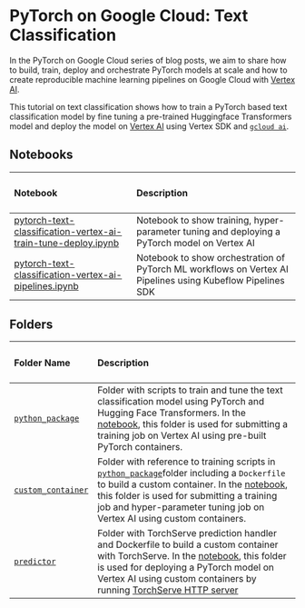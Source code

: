 # PyTorch on Google Cloud: Text Classification

In the PyTorch on Google Cloud series of blog posts, we aim to share how to build, train, deploy and orchestrate PyTorch models at scale and how to create reproducible machine learning pipelines on Google Cloud with [Vertex AI](https://cloud.google.com/vertex-ai).

This tutorial on text classification shows how to train a PyTorch based text classification model by fine tuning a pre-trained Huggingface Transformers model and deploy the model on [Vertex AI](https://cloud.google.com/vertex-ai/docs/start/client-libraries#python) using Vertex SDK and [`gcloud ai`](https://cloud.google.com/sdk/gcloud/reference/beta/ai).

## Notebooks

| <h4>Notebook</h4> | <h4>Description</h4>                       |
| :-------- | :------- |
| [pytorch-text-classification-vertex-ai-train-tune-deploy.ipynb](./pytorch-text-classification-vertex-ai-train-tune-deploy.ipynb) | Notebook to show training, hyper-parameter tuning and deploying a PyTorch model on Vertex AI |
| [pytorch-text-classification-vertex-ai-pipelines.ipynb](./pytorch-text-classification-vertex-ai-pipelines.ipynb) | Notebook to show orchestration of PyTorch ML workflows on Vertex AI Pipelines using Kubeflow Pipelines SDK |

## Folders


| <h4>Folder Name</h4> | <h4>Description</h4>                       |
| :-------- | :------- |
| [`python_package`](./python_package) | Folder with scripts to train and tune the text classification model using PyTorch and Hugging Face Transformers. In the [notebook](./pytorch-text-classification-vertex-ai-train-tune-deploy.ipynb), this folder is used for submitting a training job on Vertex AI using pre-built PyTorch containers. |
| [`custom_container`](./custom_container) | Folder with reference to training scripts in [`python_package`](./python_package)folder including a `Dockerfile` to build a custom container. In the [notebook](./pytorch-text-classification-vertex-ai-train-tune-deploy.ipynb), this folder is used for submitting a training job and hyper-parameter tuning job on Vertex AI using custom containers. |
| [`predictor`](./predictor) | Folder with TorchServe prediction handler and Dockerfile to build a custom container with TorchServe. In the [notebook](./pytorch-text-classification-vertex-ai-train-tune-deploy.ipynb), this folder is used for deploying a PyTorch model on Vertex AI using custom containers by running [TorchServe HTTP server](https://pytorch.org/serve/) |